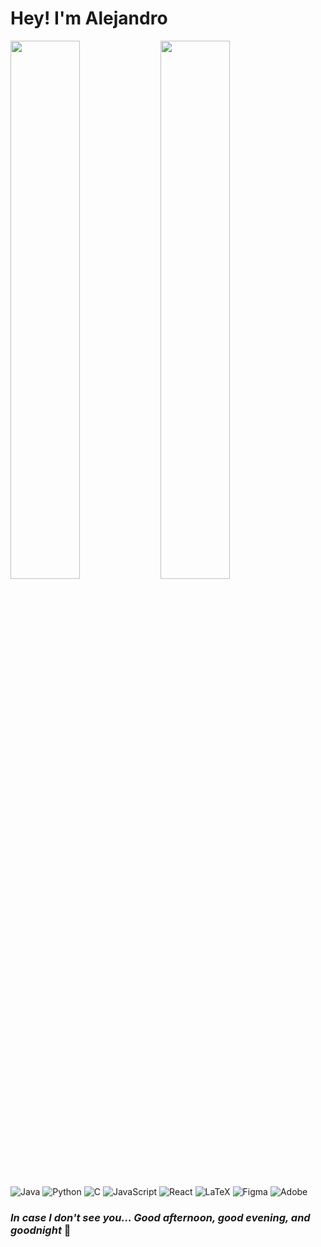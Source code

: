 # Hey! I'm Alejandro

<img align="left" width="47%" src ="https://github-readme-stats.vercel.app/api?username=alejandro-echaniz&show_icons=true&theme=gotham" />

<img align="left" width="47%" src ="https://github-readme-stats.vercel.app/api/top-langs/?username=alejandro-echaniz&layout=compact&theme=gotham" />

![Java](https://img.shields.io/badge/java-%23ED8B00.svg?style=for-the-badge&logo=java&logoColor=white&style=flat)
![Python](https://img.shields.io/badge/python-3670A0?style=for-the-badge&logo=python&logoColor=ffdd54&style=flat)
![C](https://img.shields.io/badge/c-%2300599C.svg?style=for-the-badge&logo=c&logoColor=white&style=flat)
![JavaScript](https://img.shields.io/badge/javascript-%23323330.svg?style=for-the-badge&logo=javascript&logoColor=%23F7DF1E&style=flat)
![React](https://img.shields.io/badge/react-%2320232a.svg?style=for-the-badge&logo=react&logoColor=%2361DAFB&style=flat)
![LaTeX](https://img.shields.io/badge/latex-%23008080.svg?style=for-the-badge&logo=latex&logoColor=white&style=flat)
![Figma](https://img.shields.io/badge/figma-%23F24E1E.svg?style=for-the-badge&logo=figma&logoColor=white&style=flat)
![Adobe](https://img.shields.io/badge/adobe-%23FF0000.svg?style=for-the-badge&logo=adobe&logoColor=white&style=flat)

### *In case I don't see you... Good afternoon, good evening, and goodnight* 👋
